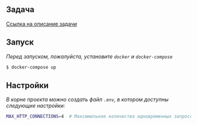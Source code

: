 ## Задача

[Ссылка на описание задачи](https://gist.github.com/sherpc/22409f4184e039ebbd0ebddd3ee59122)

## Запуск

*Перед запуском, пожалуйста, установите `docker` и `docker-compose`*

```bash
$ docker-compose up
```

## Настройки

*В корне проекта можно создать файл `.env`, в котором доступны следующие настройки:*

```bash
MAX_HTTP_CONNECTIONS=4  # Максимальное количество одновременных запросов к сервису bing
```
